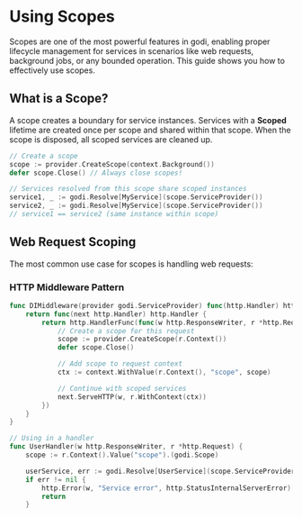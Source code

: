 # Using Scopes

Scopes are one of the most powerful features in godi, enabling proper lifecycle management for services in scenarios like web requests, background jobs, or any bounded operation. This guide shows you how to effectively use scopes.

## What is a Scope?

A scope creates a boundary for service instances. Services with a **Scoped** lifetime are created once per scope and shared within that scope. When the scope is disposed, all scoped services are cleaned up.

```go
// Create a scope
scope := provider.CreateScope(context.Background())
defer scope.Close() // Always close scopes!

// Services resolved from this scope share scoped instances
service1, _ := godi.Resolve[MyService](scope.ServiceProvider())
service2, _ := godi.Resolve[MyService](scope.ServiceProvider())
// service1 == service2 (same instance within scope)
```

## Web Request Scoping

The most common use case for scopes is handling web requests:

### HTTP Middleware Pattern

```go
func DIMiddleware(provider godi.ServiceProvider) func(http.Handler) http.Handler {
    return func(next http.Handler) http.Handler {
        return http.HandlerFunc(func(w http.ResponseWriter, r *http.Request) {
            // Create a scope for this request
            scope := provider.CreateScope(r.Context())
            defer scope.Close()

            // Add scope to request context
            ctx := context.WithValue(r.Context(), "scope", scope)

            // Continue with scoped services
            next.ServeHTTP(w, r.WithContext(ctx))
        })
    }
}

// Using in a handler
func UserHandler(w http.ResponseWriter, r *http.Request) {
    scope := r.Context().Value("scope").(godi.Scope)

    userService, err := godi.Resolve[UserService](scope.ServiceProvider())
    if err != nil {
        http.Error(w, "Service error", http.StatusInternalServerError)
        return
    }
```
